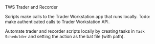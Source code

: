 TWS Trader and Recorder

Scripts make calls to the Trader Workstation app that runs locally.
Todo: make authenticated calls to Trader Workstation API.

Automate trader and recorder scripts locally by creating tasks in `Task Schedulder` and setting the action as the bat file (with path).